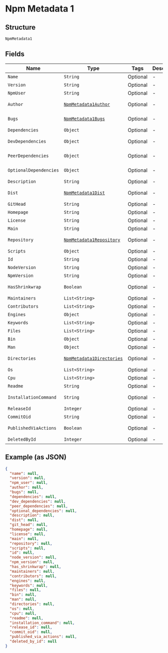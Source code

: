 
# Npm Metadata 1

## Structure

`NpmMetadata1`

## Fields

| Name | Type | Tags | Description | Getter | Setter |
|  --- | --- | --- | --- | --- | --- |
| `Name` | `String` | Optional | - | String getName() | setName(String name) |
| `Version` | `String` | Optional | - | String getVersion() | setVersion(String version) |
| `NpmUser` | `String` | Optional | - | String getNpmUser() | setNpmUser(String npmUser) |
| `Author` | [`NpmMetadata1Author`]($m/NpmMetadata1Author) | Optional | - | NpmMetadata1Author getAuthor() | setAuthor(NpmMetadata1Author author) |
| `Bugs` | [`NpmMetadata1Bugs`]($m/NpmMetadata1Bugs) | Optional | - | NpmMetadata1Bugs getBugs() | setBugs(NpmMetadata1Bugs bugs) |
| `Dependencies` | `Object` | Optional | - | Object getDependencies() | setDependencies(Object dependencies) |
| `DevDependencies` | `Object` | Optional | - | Object getDevDependencies() | setDevDependencies(Object devDependencies) |
| `PeerDependencies` | `Object` | Optional | - | Object getPeerDependencies() | setPeerDependencies(Object peerDependencies) |
| `OptionalDependencies` | `Object` | Optional | - | Object getOptionalDependencies() | setOptionalDependencies(Object optionalDependencies) |
| `Description` | `String` | Optional | - | String getDescription() | setDescription(String description) |
| `Dist` | [`NpmMetadata1Dist`]($m/NpmMetadata1Dist) | Optional | - | NpmMetadata1Dist getDist() | setDist(NpmMetadata1Dist dist) |
| `GitHead` | `String` | Optional | - | String getGitHead() | setGitHead(String gitHead) |
| `Homepage` | `String` | Optional | - | String getHomepage() | setHomepage(String homepage) |
| `License` | `String` | Optional | - | String getLicense() | setLicense(String license) |
| `Main` | `String` | Optional | - | String getMain() | setMain(String main) |
| `Repository` | [`NpmMetadata1Repository`]($m/NpmMetadata1Repository) | Optional | - | NpmMetadata1Repository getRepository() | setRepository(NpmMetadata1Repository repository) |
| `Scripts` | `Object` | Optional | - | Object getScripts() | setScripts(Object scripts) |
| `Id` | `String` | Optional | - | String getId() | setId(String id) |
| `NodeVersion` | `String` | Optional | - | String getNodeVersion() | setNodeVersion(String nodeVersion) |
| `NpmVersion` | `String` | Optional | - | String getNpmVersion() | setNpmVersion(String npmVersion) |
| `HasShrinkwrap` | `Boolean` | Optional | - | Boolean getHasShrinkwrap() | setHasShrinkwrap(Boolean hasShrinkwrap) |
| `Maintainers` | `List<String>` | Optional | - | List<String> getMaintainers() | setMaintainers(List<String> maintainers) |
| `Contributors` | `List<String>` | Optional | - | List<String> getContributors() | setContributors(List<String> contributors) |
| `Engines` | `Object` | Optional | - | Object getEngines() | setEngines(Object engines) |
| `Keywords` | `List<String>` | Optional | - | List<String> getKeywords() | setKeywords(List<String> keywords) |
| `Files` | `List<String>` | Optional | - | List<String> getFiles() | setFiles(List<String> files) |
| `Bin` | `Object` | Optional | - | Object getBin() | setBin(Object bin) |
| `Man` | `Object` | Optional | - | Object getMan() | setMan(Object man) |
| `Directories` | [`NpmMetadata1Directories`]($m/NpmMetadata1Directories) | Optional | - | NpmMetadata1Directories getDirectories() | setDirectories(NpmMetadata1Directories directories) |
| `Os` | `List<String>` | Optional | - | List<String> getOs() | setOs(List<String> os) |
| `Cpu` | `List<String>` | Optional | - | List<String> getCpu() | setCpu(List<String> cpu) |
| `Readme` | `String` | Optional | - | String getReadme() | setReadme(String readme) |
| `InstallationCommand` | `String` | Optional | - | String getInstallationCommand() | setInstallationCommand(String installationCommand) |
| `ReleaseId` | `Integer` | Optional | - | Integer getReleaseId() | setReleaseId(Integer releaseId) |
| `CommitOid` | `String` | Optional | - | String getCommitOid() | setCommitOid(String commitOid) |
| `PublishedViaActions` | `Boolean` | Optional | - | Boolean getPublishedViaActions() | setPublishedViaActions(Boolean publishedViaActions) |
| `DeletedById` | `Integer` | Optional | - | Integer getDeletedById() | setDeletedById(Integer deletedById) |

## Example (as JSON)

```json
{
  "name": null,
  "version": null,
  "npm_user": null,
  "author": null,
  "bugs": null,
  "dependencies": null,
  "dev_dependencies": null,
  "peer_dependencies": null,
  "optional_dependencies": null,
  "description": null,
  "dist": null,
  "git_head": null,
  "homepage": null,
  "license": null,
  "main": null,
  "repository": null,
  "scripts": null,
  "id": null,
  "node_version": null,
  "npm_version": null,
  "has_shrinkwrap": null,
  "maintainers": null,
  "contributors": null,
  "engines": null,
  "keywords": null,
  "files": null,
  "bin": null,
  "man": null,
  "directories": null,
  "os": null,
  "cpu": null,
  "readme": null,
  "installation_command": null,
  "release_id": null,
  "commit_oid": null,
  "published_via_actions": null,
  "deleted_by_id": null
}
```

